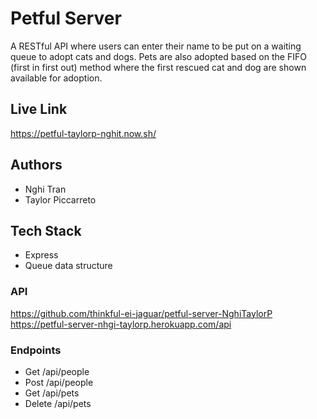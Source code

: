 # Petful Server

A RESTful API where users can enter their name to be put on a waiting queue to adopt cats and dogs. Pets are also adopted based on the FIFO (first in first out) method where the first rescued cat and dog are shown available for adoption.

## Live Link

https://petful-taylorp-nghit.now.sh/

## Authors

- Nghi Tran
- Taylor Piccarreto

## Tech Stack

- Express
- Queue data structure

### API

https://github.com/thinkful-ei-jaguar/petful-server-NghiTaylorP
https://petful-server-nhgi-taylorp.herokuapp.com/api

### Endpoints

- Get /api/people
- Post /api/people
- Get /api/pets
- Delete /api/pets
